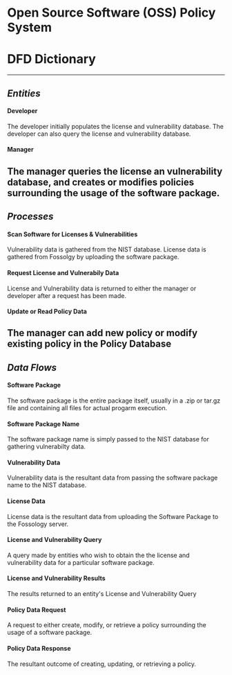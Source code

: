 # Open Source Software (OSS) Policy System
# DFD Dictionary
___

## *Entities*

#### Developer

The developer initially populates the license and vulnerability database. The developer can also query the license and vulnerability database.

#### Manager

The manager queries the license an vulnerability database, and creates or modifies policies surrounding the usage of the software package.
---

## *Processes*

#### Scan Software for Licenses & Vulnerabilities

Vulnerability data is gathered from the NIST database. License data is gathered from Fossolgy by uploading the software package.

#### Request License and Vulnerabily Data

License and Vulnerability data is returned to either the manager or developer after a request has been made.

#### Update or Read Policy Data

The manager can add new policy or modify existing policy in the Policy Database
---

## *Data Flows*

#### Software Package

The software package is the entire package itself, usually in a .zip or tar.gz file and containing all files for actual progarm execution. 

#### Software Package Name

The software package name is simply passed to the NIST database for gathering vulnerabilty data.

#### Vulnerability Data

Vulnerability data is the resultant data from passing the software package name to the NIST database.

#### License Data

License data is the resultant data from uploading the Software Package to the Fossology server.

#### License and Vulnerability Query

A query made by entities who wish to obtain the the license and vulnerability data for a particular software package.

#### License and Vulnerability Results

The results returned to an entity's License and Vulnerability Query

#### Policy Data Request

A request to either create, modify, or retrieve a policy surrounding the usage of a software package.

#### Policy Data Response

The resultant outcome of creating, updating, or retrieving a policy.
